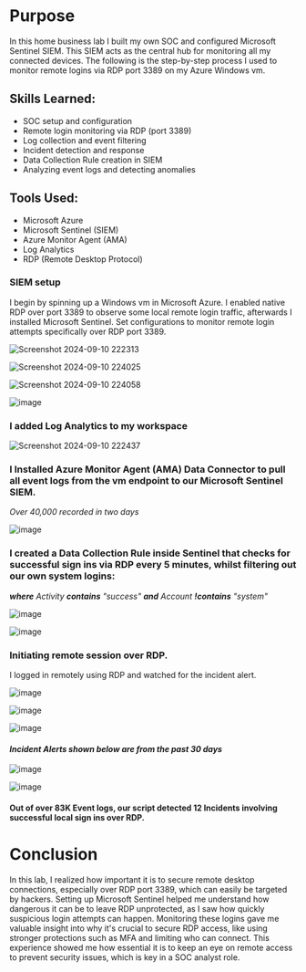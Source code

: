 # Purpose


In this home business lab I built my own SOC and configured Microsoft Sentinel SIEM. This SIEM acts as the central hub for monitoring all my connected devices. The following is the step-by-step process I used to monitor remote logins via RDP port 3389 on my Azure Windows vm.

## Skills Learned:

- SOC setup and configuration
- Remote login monitoring via RDP (port 3389)
- Log collection and event filtering
- Incident detection and response
- Data Collection Rule creation in SIEM
- Analyzing event logs and detecting anomalies

## Tools Used:

- Microsoft Azure
- Microsoft Sentinel (SIEM)
- Azure Monitor Agent (AMA)
- Log Analytics
- RDP (Remote Desktop Protocol)

### SIEM setup
I begin by spinning up a Windows vm in Microsoft Azure. I enabled native RDP over port 3389 to observe some local remote login traffic, afterwards I installed Microsoft Sentinel. Set configurations to monitor remote login attempts specifically over RDP port 3389.

![Screenshot 2024-09-10 222313](https://github.com/user-attachments/assets/3c4ee468-e911-45aa-acfc-f17f50c9374c)

![Screenshot 2024-09-10 224025](https://github.com/user-attachments/assets/ac68ed35-82cc-475a-b166-d67bb98b7c2b)

![Screenshot 2024-09-10 224058](https://github.com/user-attachments/assets/bc30b90a-fc7d-4ad7-bbc6-55c5535dc43e)


![image](https://github.com/user-attachments/assets/9d0d22a0-410c-4709-af62-67f83ff36def)

### I added Log Analytics to my workspace

![Screenshot 2024-09-10 222437](https://github.com/user-attachments/assets/2536ef4c-765a-42a1-948a-d8fbaa9979b0)

### I Installed Azure Monitor Agent (AMA) Data Connector to pull all event logs from the vm endpoint to our Microsoft Sentinel SIEM.
_Over 40,000 recorded in two days_


![image](https://github.com/user-attachments/assets/b1e502e5-f9a3-4d85-9163-bddfc0181dec)

### I created a Data Collection Rule inside Sentinel that checks for successful sign ins via RDP every 5 minutes, whilst filtering out our own system logins:

_**where** Activity **contains** "success" **and** Account **!contains** "system"_

![image](https://github.com/user-attachments/assets/d03a23d3-b2c4-495b-94bd-9505cfbfbd2d)

![image](https://github.com/user-attachments/assets/119f1976-46f5-45e3-be31-3b98db7a4e79)

### Initiating remote session over RDP.
I logged in remotely using RDP and watched for the incident alert.

![image](https://github.com/user-attachments/assets/19eadd19-4dda-40fe-b313-46e3c531b5a1)

![image](https://github.com/user-attachments/assets/21f4fb6e-e5bf-49a8-a362-e0ff6b5dc378)

![image](https://github.com/user-attachments/assets/57859550-5835-42a3-ac89-89a71f995662)

#### _Incident Alerts shown below are from the past 30 days_

![image](https://github.com/user-attachments/assets/f0d1b20d-b7b5-443a-aa74-db11e82c69be)

![image](https://github.com/user-attachments/assets/c1385de7-2014-491d-bba4-8827dfc223ce)

#### Out of over 83K Event logs, our script detected 12 Incidents involving successful local sign ins over RDP.

# Conclusion

In this lab, I realized how important it is to secure remote desktop connections, especially over RDP port 3389, which can easily be targeted by hackers. Setting up Microsoft Sentinel helped me understand how dangerous it can be to leave RDP unprotected, as I saw how quickly suspicious login attempts can happen. Monitoring these logins gave me valuable insight into why it's crucial to secure RDP access, like using stronger protections such as MFA and limiting who can connect. This experience showed me how essential it is to keep an eye on remote access to prevent security issues, which is key in a SOC analyst role.

















